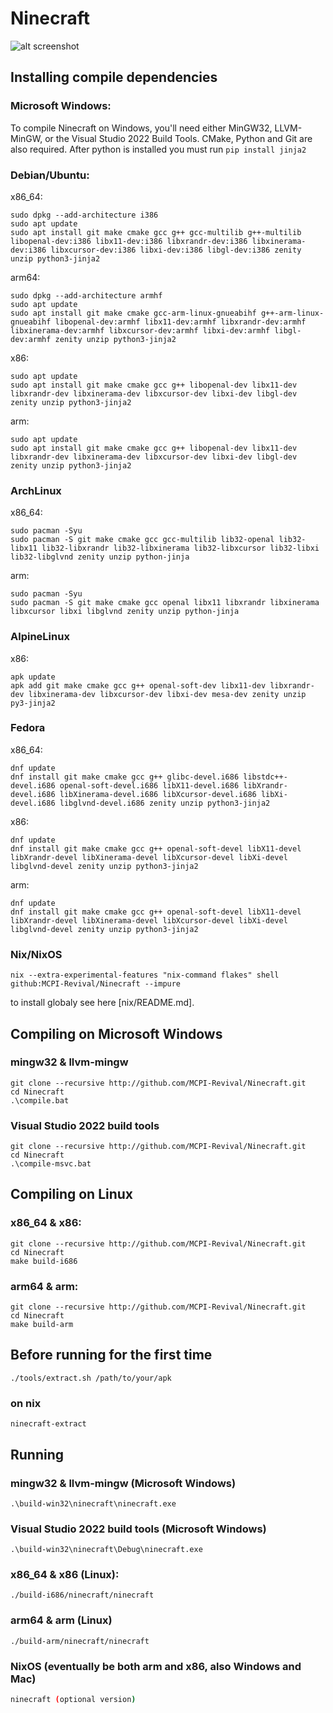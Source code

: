 # Ninecraft

![alt screenshot](https://raw.githubusercontent.com/MCPI-Revival/Ninecraft/master/screenshots/0.6.1-menu.png)

## Installing compile dependencies
### Microsoft Windows:
To compile Ninecraft on Windows, you'll need either MinGW32, LLVM-MinGW, or the Visual Studio 2022 Build Tools. CMake, Python and Git are also required.
After python is installed you must run `pip install jinja2`
### Debian/Ubuntu:
x86_64:
```
sudo dpkg --add-architecture i386
sudo apt update
sudo apt install git make cmake gcc g++ gcc-multilib g++-multilib libopenal-dev:i386 libx11-dev:i386 libxrandr-dev:i386 libxinerama-dev:i386 libxcursor-dev:i386 libxi-dev:i386 libgl-dev:i386 zenity unzip python3-jinja2
```
arm64:
```
sudo dpkg --add-architecture armhf
sudo apt update
sudo apt install git make cmake gcc-arm-linux-gnueabihf g++-arm-linux-gnueabihf libopenal-dev:armhf libx11-dev:armhf libxrandr-dev:armhf libxinerama-dev:armhf libxcursor-dev:armhf libxi-dev:armhf libgl-dev:armhf zenity unzip python3-jinja2
```
x86:
```
sudo apt update
sudo apt install git make cmake gcc g++ libopenal-dev libx11-dev libxrandr-dev libxinerama-dev libxcursor-dev libxi-dev libgl-dev zenity unzip python3-jinja2
```
arm:
```
sudo apt update
sudo apt install git make cmake gcc g++ libopenal-dev libx11-dev libxrandr-dev libxinerama-dev libxcursor-dev libxi-dev libgl-dev zenity unzip python3-jinja2
```
### ArchLinux
x86_64:
```
sudo pacman -Syu
sudo pacman -S git make cmake gcc gcc-multilib lib32-openal lib32-libx11 lib32-libxrandr lib32-libxinerama lib32-libxcursor lib32-libxi lib32-libglvnd zenity unzip python-jinja
```
arm:
```
sudo pacman -Syu
sudo pacman -S git make cmake gcc openal libx11 libxrandr libxinerama libxcursor libxi libglvnd zenity unzip python-jinja
```
### AlpineLinux
x86:
```
apk update
apk add git make cmake gcc g++ openal-soft-dev libx11-dev libxrandr-dev libxinerama-dev libxcursor-dev libxi-dev mesa-dev zenity unzip py3-jinja2
```
### Fedora
x86_64:
```
dnf update
dnf install git make cmake gcc g++ glibc-devel.i686 libstdc++-devel.i686 openal-soft-devel.i686 libX11-devel.i686 libXrandr-devel.i686 libXinerama-devel.i686 libXcursor-devel.i686 libXi-devel.i686 libglvnd-devel.i686 zenity unzip python3-jinja2
```
x86:
```
dnf update
dnf install git make cmake gcc g++ openal-soft-devel libX11-devel libXrandr-devel libXinerama-devel libXcursor-devel libXi-devel libglvnd-devel zenity unzip python3-jinja2
```
arm:
```
dnf update
dnf install git make cmake gcc g++ openal-soft-devel libX11-devel libXrandr-devel libXinerama-devel libXcursor-devel libXi-devel libglvnd-devel zenity unzip python3-jinja2
```

### Nix/NixOS
```
nix --extra-experimental-features "nix-command flakes" shell github:MCPI-Revival/Ninecraft --impure
```
to install globaly see here [nix/README.md].

## Compiling on Microsoft Windows
### mingw32 & llvm-mingw
```
git clone --recursive http://github.com/MCPI-Revival/Ninecraft.git
cd Ninecraft
.\compile.bat
```
### Visual Studio 2022 build tools
```
git clone --recursive http://github.com/MCPI-Revival/Ninecraft.git
cd Ninecraft
.\compile-msvc.bat
```
## Compiling on Linux
### x86_64 & x86:
```
git clone --recursive http://github.com/MCPI-Revival/Ninecraft.git
cd Ninecraft
make build-i686
```
### arm64 & arm:
```
git clone --recursive http://github.com/MCPI-Revival/Ninecraft.git
cd Ninecraft
make build-arm
```

## Before running for the first time
```
./tools/extract.sh /path/to/your/apk
```
### on nix
```
ninecraft-extract
```

## Running
### mingw32 & llvm-mingw (Microsoft Windows)
```
.\build-win32\ninecraft\ninecraft.exe
```
### Visual Studio 2022 build tools (Microsoft Windows)
```
.\build-win32\ninecraft\Debug\ninecraft.exe
```
### x86_64 & x86 (Linux):
```
./build-i686/ninecraft/ninecraft
```
### arm64 & arm (Linux)
```
./build-arm/ninecraft/ninecraft
```
### NixOS (eventually be both arm and x86, also Windows and Mac)
```sh
ninecraft (optional version)
```
